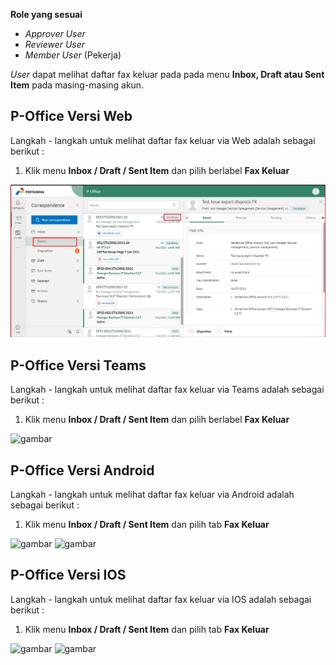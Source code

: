**Role yang sesuai**

- *Approver User*
- *Reviewer User*
- *Member User* (Pekerja)

*User* dapat melihat daftar fax keluar pada pada menu **Inbox, Draft atau Sent Item** pada masing-masing akun. 

## **P-Office Versi Web**

Langkah - langkah untuk melihat daftar fax keluar via Web adalah sebagai berikut :

1. Klik menu **Inbox / Draft / Sent Item** dan pilih berlabel **Fax Keluar**

![gambar](FaxKeluar/FK_Web/02FK1.PNG)

## **P-Office Versi Teams**

Langkah - langkah untuk melihat daftar fax keluar via Teams adalah sebagai berikut :

1. Klik menu **Inbox / Draft / Sent Item** dan pilih berlabel **Fax Keluar**

![gambar](FaxKeluar/FK_Teams/FK01.png)

## **P-Office Versi Android**

Langkah - langkah untuk melihat daftar fax keluar via Android adalah sebagai berikut :

1. Klik menu **Inbox / Draft / Sent Item** dan pilih tab **Fax Keluar**

![gambar](FaxKeluar/FK_Android/DaftarFK/A01.jpg) ![gambar](FaxKeluar/FK_Android/DaftarFK/A02.jpg)

## **P-Office Versi IOS**

Langkah - langkah untuk melihat daftar fax keluar via IOS adalah sebagai berikut :

1. Klik menu **Inbox / Draft / Sent Item** dan pilih tab **Fax Keluar**

![gambar](FaxKeluar/FK_IOS/FK-1.1.png) ![gambar](FaxKeluar/FK_IOS/FK-1.2.png)